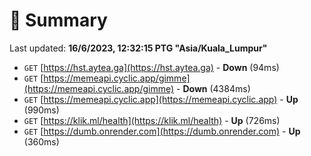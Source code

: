# 📖 Summary
Last updated: **16/6/2023, 12:32:15 PTG "Asia/Kuala_Lumpur"**

- `GET` [https://hst.aytea.ga](https://hst.aytea.ga) - **Down** (94ms)
- `GET` [https://memeapi.cyclic.app/gimme](https://memeapi.cyclic.app/gimme) - **Down** (4384ms)
- `GET` [https://memeapi.cyclic.app](https://memeapi.cyclic.app) - **Up** (990ms)
- `GET` [https://klik.ml/health](https://klik.ml/health) - **Up** (726ms)
- `GET` [https://dumb.onrender.com](https://dumb.onrender.com) - **Up** (360ms)
